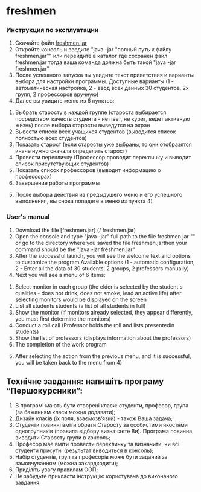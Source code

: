 # freshmen

### Инструкция по эксплуатации
1. Скачайте файл [freshmen.jar](/freshmen.jar)
2. Откройте консоль и введите "java -jar "полный путь к файлу freshmen.jar"" или перейдите в каталог где сохранен файл freshmen.jar
 тогда ваша команда должна быть такой "java -jar freshmen.jar"
3. После успешного запуска вы увидите текст приветствия и варианты выбора для настройки программы.
 Доступные варианты (1 - автоматическая настройка, 2 - ввод всех данных 30 студентов, 2х групп, 2 профессоров вручную) 
4. Далее вы увидите меню из 6 пунктов:
 1) Выбрать старосту в каждой группе (староста выбирается посредством качеств студента - не пьет, не курит, ведет активную жизнь) после выбора старосты выведутся на экран
 2) Вывести список всех учащихся студентов (выводится список полностью всех студентов)
 3) Показать старост (если старосты уже выбраны, то они отобразятся иначе нужно сначала определить старост)
 4) Провести перекличку (Профессор проводит перекличку и выводит список присутствующих студентов)
 5) Показать список профессоров (выводит информацию о профессорах)
 6) Завершение работы программы
5. После выбора действия из предыдущего меню и его успешного выполнения, вы снова попадете в меню из пункта 4)


### User's manual
1. Download the file [freshmen.jar] (/ freshmen.jar)
2. Open the console and type "java -jar" full path to the file freshmen.jar "" or go to the directory where you saved the file freshmen.jarthen your command should be the "java -jar freshmen.jar"
3. After the successful launch, you will see the welcome text and options to customize the program.Available options (1 - automatic configuration, 2 - Enter all the data of 30 students, 2 groups, 2 professors manually)
4. Next you will see a menu of 6 items:
 1) Select monitor in each group (the elder is selected by the student's qualities - does not drink, does not smoke, lead an active life) after selecting monitors would be displayed on the screen
 2) List all students students (a list of all students in full)
 3) Show the monitor (if monitors already selected, they appear differently, you must first determine the monitors)
 4) Conduct a roll call (Professor holds the roll and lists presentedin students)
 5) Show the list of professors (displays information about the professors)
 6) The completion of the work program
5. After selecting the action from the previous menu, and it is successful, you will be taken back to the menu from 4)

##	Технічне завдання: напишіть програму “Першокурсники”:
1.	В програмі мають бути створені класи: студенти, професор, група (за бажанням класи можна додавати);
2.	Дизайн класів (їх поля, взаємозв’язки) - також Ваша задача;
3.	Студенти повинні вміти обрати Старосту за особистими якостями одногрупників (правила відбору визначаєте Ви). Програма повинна виводити Старосту групи в консоль;
4.	Професор має вміти провести перекличку та визначити, чи всі студенти присутні (результат виводиться в консоль);
5.	Набір студентів, груп та професорів може бути заданий за замовчуванням (можна захардкодити);
6.	Приділіть увагу правилам ООП;
7.	Не забудьте прикласти інструкцію користувача до виконаного завдання.
